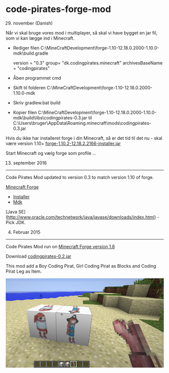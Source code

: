 code-pirates-forge-mod
=========

29. november (Danish)

Når vi skal bruge vores mod i multiplayer, så skal vi have bygget en jar fil, som vi kan lægge ind i Minecraft.

- Rediger filen C:\MineCraftDevelopment\forge-1.10-12.18.0.2000-1.10.0-mdk\build.gradle

	version = "0.3"
	group= "dk.codingpirates.minecraft"
	archivesBaseName = "codingpirates"

- Åben programmet cmd
- Skift til folderen C:\MineCraftDevelopment\forge-1.10-12.18.0.2000-1.10.0-mdk
- Skriv gradlew.bat build
- Kopier filen C:\MineCraftDevelopment\forge-1.10-12.18.0.2000-1.10.0-mdk\build\libs\codingpirates-0.3.jar til C:\Users\bruger\AppData\Roaming\.minecraft\mods\codingpirates-0.3.jar

Hvis du ikke har installeret forge i din Minecraft, så er det tid til det nu - skal være version 1.10+ [forge-1.10.2-12.18.2.2166-installer.jar](http://files.minecraftforge.net/maven/net/minecraftforge/forge/1.10.2-12.18.2.2166/forge-1.10.2-12.18.2.2166-installer.jar)

Start Minecraft og vælg forge som profile ...

13. september 2016
---

Code Pirates Mod updated to version 0.3 to match version 1.10 of forge.

[Minecraft Forge](http://files.minecraftforge.net/#Downloads)

- [Installer](http://files.minecraftforge.net/maven/net/minecraftforge/forge/1.10.2-12.18.1.2011/forge-1.10.2-12.18.1.2011-installer.jar)
- [Mdk](http://adfoc.us/serve/sitelinks/?id=271228&url=http://files.minecraftforge.net/maven/net/minecraftforge/forge/1.10.2-12.18.1.2011/forge-1.10.2-12.18.1.2011-mdk.zip)

[Java SE] (http://www.oracle.com/technetwork/java/javase/downloads/index.html) - Pick JDK.

4. Februar 2015
---

Code Pirates Mod run on [Minecraft Forge version 1.8](http://files.minecraftforge.net/minecraftforge/1.8)

Download [codingpirates-0.2.jar](release/codingpirates-0.2.jar?raw=true)

This mod add a Boy Coding Pirat, Girl Coding Pirat as Blocks and Coding Pirat Leg as Item.

![CodePiratsMod](https://raw.githubusercontent.com/jarryDk/MineCraft/master/code-pirates-forge-mod/images/CodePiratsMod.png)
